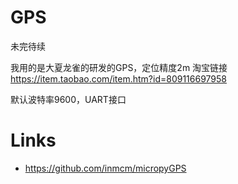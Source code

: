 # GPS

未完待续

我用的是大夏龙雀的研发的GPS，定位精度2m
淘宝链接 https://item.taobao.com/item.htm?id=809116697958

默认波特率9600，UART接口

# Links
- https://github.com/inmcm/micropyGPS